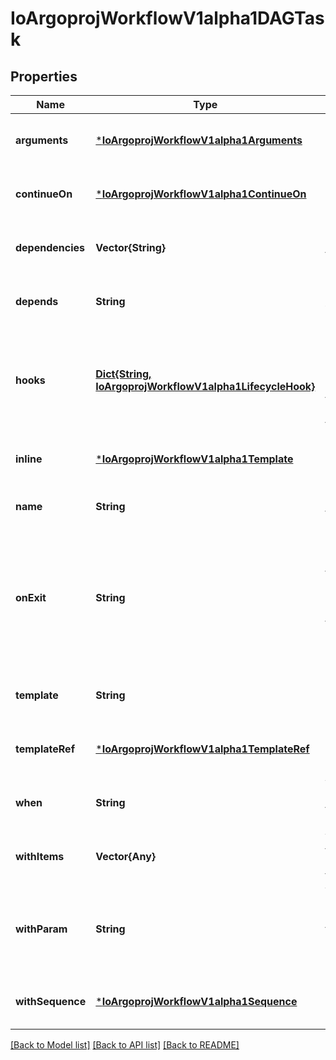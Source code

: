 # IoArgoprojWorkflowV1alpha1DAGTask


## Properties
Name | Type | Description | Notes
------------ | ------------- | ------------- | -------------
**arguments** | [***IoArgoprojWorkflowV1alpha1Arguments**](IoArgoprojWorkflowV1alpha1Arguments.md) |  | [optional] [default to nothing]
**continueOn** | [***IoArgoprojWorkflowV1alpha1ContinueOn**](IoArgoprojWorkflowV1alpha1ContinueOn.md) |  | [optional] [default to nothing]
**dependencies** | **Vector{String}** | Dependencies are name of other targets which this depends on | [optional] [default to nothing]
**depends** | **String** | Depends are name of other targets which this depends on | [optional] [default to nothing]
**hooks** | [**Dict{String, IoArgoprojWorkflowV1alpha1LifecycleHook}**](IoArgoprojWorkflowV1alpha1LifecycleHook.md) | Hooks hold the lifecycle hook which is invoked at lifecycle of task, irrespective of the success, failure, or error status of the primary task | [optional] [default to nothing]
**inline** | [***IoArgoprojWorkflowV1alpha1Template**](IoArgoprojWorkflowV1alpha1Template.md) |  | [optional] [default to nothing]
**name** | **String** | Name is the name of the target | [default to nothing]
**onExit** | **String** | OnExit is a template reference which is invoked at the end of the template, irrespective of the success, failure, or error of the primary template. DEPRECATED: Use Hooks[exit].Template instead. | [optional] [default to nothing]
**template** | **String** | Name of template to execute | [optional] [default to nothing]
**templateRef** | [***IoArgoprojWorkflowV1alpha1TemplateRef**](IoArgoprojWorkflowV1alpha1TemplateRef.md) |  | [optional] [default to nothing]
**when** | **String** | When is an expression in which the task should conditionally execute | [optional] [default to nothing]
**withItems** | **Vector{Any}** | WithItems expands a task into multiple parallel tasks from the items in the list | [optional] [default to nothing]
**withParam** | **String** | WithParam expands a task into multiple parallel tasks from the value in the parameter, which is expected to be a JSON list. | [optional] [default to nothing]
**withSequence** | [***IoArgoprojWorkflowV1alpha1Sequence**](IoArgoprojWorkflowV1alpha1Sequence.md) |  | [optional] [default to nothing]


[[Back to Model list]](../README.md#models) [[Back to API list]](../README.md#api-endpoints) [[Back to README]](../README.md)


